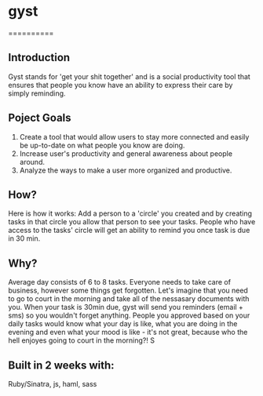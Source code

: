 # gyst
==========

## Introduction
Gyst stands for 'get your shit together' and is a social productivity tool that ensures that people you know have an ability to express their care by simply reminding. 

## Poject Goals
1. Create a tool that would allow users to stay more connected and easily be up-to-date on what people you know are doing.
2. Increase user's productivity and general awareness about people around.
3. Analyze the ways to make a user more organized and productive.

## How?
Here is how it works: Add a person to a 'circle' you created and by creating tasks in that circle you allow that person to see your tasks. People who have access to the tasks' circle will get an ability to remind you once task is due in 30 min.

## Why?
Average day consists of 6 to 8 tasks. Everyone needs to take care of business, however some things get forgotten. Let's imagine that you need to go to court in the morning and take all of the nessasary documents with you. When your task is 30min due, gyst will send you reminders (email + sms) so you wouldn't forget anything. People you approved based on your daily tasks would know what your day is like, what you are doing in the evening and even what your mood is like - it's not great, because who the hell enjoyes going to court in the morning?!
S
## Built in 2 weeks with: 
Ruby/Sinatra, js, haml, sass